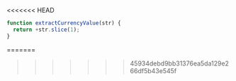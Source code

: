 <<<<<<< HEAD
```js run
function extractCurrencyValue(str) {
  return +str.slice(1);
}
```
=======
>>>>>>> 45934debd9bb31376ea5da129e266df5b43e545f
